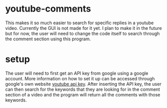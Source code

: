 # youtube-comments
This makes it so much easier to search for specific replies in a 
youtube video. Currently the GUI is not made for it yet. I plan to make
it in the future but for now, the user will need to change the code itself
to search through the comment section using this program.

# setup
The user will need to first get an API key from google using a 
google account. More information on how to set it up can be
accessed through google's own website [youtube api key](
https://developers.google.com/youtube/registering_an_application). After
inserting the API key, the user can then search for the keywords that they 
are looking for in the comment section of a video and the program will return
all the comments with those keywords.
